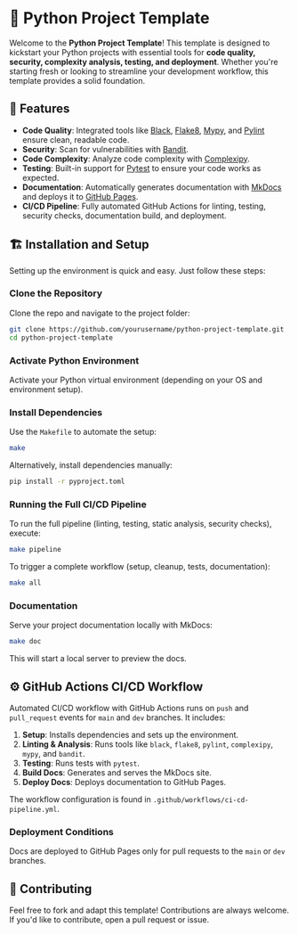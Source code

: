 # 🐍 Python Project Template

Welcome to the **Python Project Template**! This template is designed to kickstart your
Python projects with essential tools for **code quality, security, complexity analysis,
testing, and deployment**. Whether you're starting fresh or looking to streamline your
development workflow, this template provides a solid foundation.

## 📰 Features

- **Code Quality**: Integrated tools like [Black](https://github.com/psf/black),
  [Flake8](https://flake8.pycqa.org/en/latest/), [Mypy](http://mypy-lang.org/), and
  [Pylint](https://pylint.pycqa.org/) ensure clean, readable code.
- **Security**: Scan for vulnerabilities with
  [Bandit](https://bandit.readthedocs.io/en/latest/).
- **Code Complexity**: Analyze code complexity with
  [Complexipy](https://rohaquinlop.github.io/complexipy/).
- **Testing**: Built-in support for [Pytest](https://docs.pytest.org/en/stable/) to
  ensure your code works as expected.
- **Documentation**: Automatically generates documentation with
  [MkDocs](https://www.mkdocs.org/) and deploys it to
  [GitHub Pages](https://pages.github.com/).
- **CI/CD Pipeline**: Fully automated GitHub Actions for linting, testing, security
  checks, documentation build, and deployment.

## 🏗️ Installation and Setup

Setting up the environment is quick and easy. Just follow these steps:

### Clone the Repository

Clone the repo and navigate to the project folder:

```bash
git clone https://github.com/yourusername/python-project-template.git
cd python-project-template
```

### Activate Python Environment

Activate your Python virtual environment (depending on your OS and environment setup).

### Install Dependencies

Use the `Makefile` to automate the setup:

```bash
make
```

Alternatively, install dependencies manually:

```bash
pip install -r pyproject.toml
```

### Running the Full CI/CD Pipeline

To run the full pipeline (linting, testing, static analysis, security checks), execute:

```bash
make pipeline
```

To trigger a complete workflow (setup, cleanup, tests, documentation):

```bash
make all
```

### Documentation

Serve your project documentation locally with MkDocs:

```bash
make doc
```

This will start a local server to preview the docs.

## ⚙️ GitHub Actions CI/CD Workflow

Automated CI/CD workflow with GitHub Actions runs on `push` and `pull_request` events for
`main` and `dev` branches. It includes:

1. **Setup**: Installs dependencies and sets up the environment.
2. **Linting & Analysis**: Runs tools like `black`, `flake8`, `pylint`, `complexipy`,
   `mypy`, and `bandit`.
3. **Testing**: Runs tests with `pytest`.
4. **Build Docs**: Generates and serves the MkDocs site.
5. **Deploy Docs**: Deploys documentation to GitHub Pages.

The workflow configuration is found in `.github/workflows/ci-cd-pipeline.yml`.

### Deployment Conditions

Docs are deployed to GitHub Pages only for pull requests to the `main` or `dev` branches.

## 💛 Contributing

Feel free to fork and adapt this template! Contributions are always welcome. If you'd
like to contribute, open a pull request or issue.
